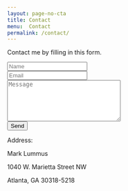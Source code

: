 ```yaml
---
layout: page-no-cta
title: Contact
menu:  Contact
permalink: /contact/
---
```

<p>Contact me by filling in this form.</p>
<form id="contact-form" action="//formspree.io/mark@marklummus.com" method="post">
<div class="row uniform">
    <div class="12u$">
        <input type="text" name="Name" placeholder="Name" required>
    </div>
    <div class="12u$">
        <input type="email" name="Email" placeholder="Email" required>
    </div>
    <div class="12u$">
        <textarea name="Message" cols="30" rows="6" placeholder="Message" required></textarea>
    </div>
    <!-- CONFIG -->
    <input style="display:none" type="text" name="_gotcha">
    <input type="hidden" name="_subject" value="New Web Submission">
    <!-- /CONFIG -->
    <div class="12u$">
        <input class="submit" type="submit" value="Send">
    </div>
</div>
</form>

Address:

Mark Lummus

1040 W. Marietta Street NW

Atlanta, GA 30318-5218
